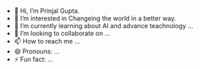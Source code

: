 - 👋 Hi, I’m Prinjal Gupta.
- 👀 I’m interested in Changeing the world in a better way.
- 🌱 I’m currently learning about AI and advance teachnology ...
- 💞️ I’m looking to collaborate on  ...
- 📫 How to reach me ...
- 😄 Pronouns: ...
- ⚡ Fun fact: ...

<!---
prinjal09/prinjal09 is a ✨ special ✨ repository because its `README.md` (this file) appears on your GitHub profile.
You can click the Preview link to take a look at your changes.
--->
